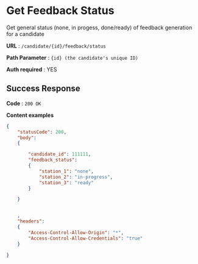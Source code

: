 # Get Feedback Status

Get general status (none, in progess, done/ready) of feedback generation for a candidate

**URL** : `/candidate/{id}/feedback/status`

**Path Parameter** : `{id} (the candidate's unique ID)`

**Auth required** : YES


## Success Response

**Code** : `200 OK`

**Content examples**

```json
{
    "statusCode": 200,
    "body":
    {

        "candidate_id": 111111,
        "feedback_status": 
        {
            "station_1": "none",
            "station_2": "in-progress",
            "station_3": "ready"
        }

    }


    ,
    "headers":
    {
        "Access-Control-Allow-Origin": "*",
        "Access-Control-Allow-Credentials": "true"
    }

}
```
